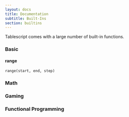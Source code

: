 ```yaml
---
layout: docs
title: Documentation
subtitle: Built-Ins
section: builtins
---
```


Tablescript comes with a large number of built-in functions.

### Basic

#### range

`range(start, end, step)`

### Math
### Gaming
### Functional Programming
